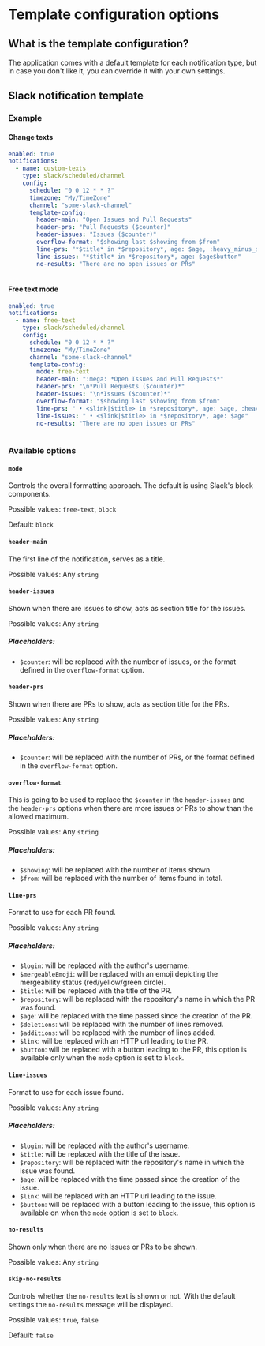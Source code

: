 # Template configuration options

## What is the template configuration?
The application comes with a default template for each notification type, but in case you don't like it, you can override it with your own settings.

## Slack notification template
### Example
#### Change texts
```yaml
enabled: true
notifications:
  - name: custom-texts
    type: slack/scheduled/channel
    config:
      schedule: "0 0 12 * * ?"
      timezone: "My/TimeZone"
      channel: "some-slack-channel"
      template-config:
        header-main: "Open Issues and Pull Requests"
        header-prs: "Pull Requests ($counter)"
        header-issues: "Issues ($counter)"
        overflow-format: "$showing last $showing from $from"
        line-prs: "*$title* in *$repository*, age: $age, :heavy_minus_sign: $deletions :heavy_plus_sign: $additions $button"
        line-issues: "*$title* in *$repository*, age: $age$button"
        no-results: "There are no open issues or PRs"
      
```

#### Free text mode
```yaml
enabled: true
notifications:
  - name: free-text
    type: slack/scheduled/channel
    config:
      schedule: "0 0 12 * * ?"
      timezone: "My/TimeZone"
      channel: "some-slack-channel"
      template-config:
        mode: free-text
        header-main: ":mega: *Open Issues and Pull Requests*"
        header-prs: "\n*Pull Requests ($counter)*"
        header-issues: "\n*Issues ($counter)*"
        overflow-format: "$showing last $showing from $from"
        line-prs: " • <$link|$title> in *$repository*, age: $age, :heavy_minus_sign: $deletions :heavy_plus_sign: $additions"
        line-issues: " • <$link|$title> in *$repository*, age: $age"
        no-results: "There are no open issues or PRs"
      
```

### Available options

#### `mode`
Controls the overall formatting approach. The default is using Slack's block components. 

Possible values: `free-text`, `block`

Default: `block`

#### `header-main`
The first line of the notification, serves as a title.

Possible values: Any `string`

#### `header-issues`
Shown when there are issues to show, acts as section title for the issues.

Possible values: Any `string`

##### Placeholders:
- `$counter`: will be replaced with the number of issues, or the format defined in the `overflow-format` option.

#### `header-prs`
Shown when there are PRs to show, acts as section title for the PRs.

Possible values: Any `string`

##### Placeholders:
- `$counter`: will be replaced with the number of PRs, or the format defined in the `overflow-format` option.

#### `overflow-format`
This is going to be used to replace the `$counter` in the `header-issues` and the `header-prs` options when there are more issues or PRs to show than the allowed maximum.

Possible values: Any `string`

##### Placeholders:
- `$showing`: will be replaced with the number of items shown.
- `$from`: will be replaced with the number of items found in total.

#### `line-prs`
Format to use for each PR found.

Possible values: Any `string`

##### Placeholders:
- `$login`: will be replaced with the author's username.
- `$mergeableEmoji`: will be replaced with an emoji depicting the mergeability status (red/yellow/green circle).
- `$title`: will be replaced with the title of the PR.
- `$repository`: will be replaced with the repository's name in which the PR was found.
- `$age`: will be replaced with the time passed since the creation of the PR.
- `$deletions`: will be replaced with the number of lines removed.
- `$additions`: will be replaced with the number of lines added.
- `$link`: will be replaced with an HTTP url leading to the PR.
- `$button`: will be replaced with a button leading to the PR, this option is available only when the `mode` option is set to `block`.

#### `line-issues`
Format to use for each issue found.

Possible values: Any `string`

##### Placeholders:
- `$login`: will be replaced with the author's username.
- `$title`: will be replaced with the title of the issue.
- `$repository`: will be replaced with the repository's name in which the issue was found.
- `$age`: will be replaced with the time passed since the creation of the issue.
- `$link`: will be replaced with an HTTP url leading to the issue.
- `$button`: will be replaced with a button leading to the issue, this option is available on when the `mode` option is set to `block`.

#### `no-results`
Shown only when there are no Issues or PRs to be shown. 

Possible values: Any `string`

#### `skip-no-results`
Controls whether the `no-results` text is shown or not. With the default settings the `no-results` message will be displayed.

Possible values: `true`, `false`

Default: `false`
